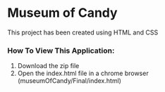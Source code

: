 # Museum of Candy
This project has been created using HTML and CSS


### How To View This Application:
1. Download the zip file
2. Open the index.html file in a chrome browser (museumOfCandy/Final/index.html)
